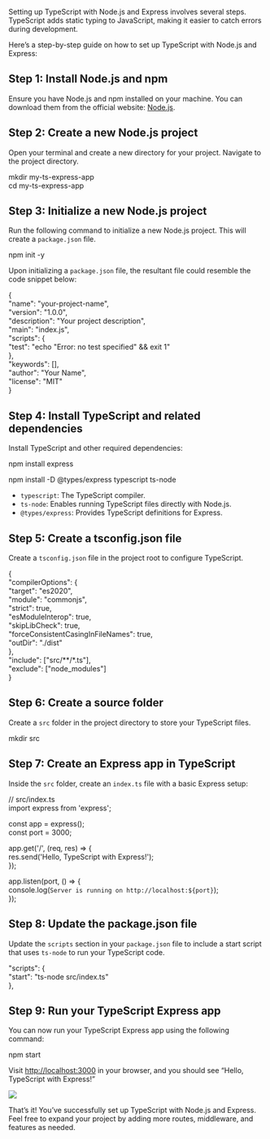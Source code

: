 
Setting up TypeScript with Node.js and Express involves several steps. TypeScript adds static typing to JavaScript, making it easier to catch errors during development.

Here’s a step-by-step guide on how to set up TypeScript with Node.js and Express:

## Step 1: Install Node.js and npm

Ensure you have Node.js and npm installed on your machine. You can download them from the official website: [Node.js](https://nodejs.org/).

## Step 2: Create a new Node.js project

Open your terminal and create a new directory for your project. Navigate to the project directory.

mkdir my-ts-express-app  
cd my-ts-express-app

## Step 3: Initialize a new Node.js project

Run the following command to initialize a new Node.js project. This will create a `package.json` file.

npm init -y

Upon initializing a `package.json` file, the resultant file could resemble the code snippet below:

{  
  "name": "your-project-name",  
  "version": "1.0.0",  
  "description": "Your project description",  
  "main": "index.js",  
  "scripts": {  
    "test": "echo \"Error: no test specified\" && exit 1"  
  },  
  "keywords": [],  
  "author": "Your Name",  
  "license": "MIT"  
}

## Step 4: Install TypeScript and related dependencies

Install TypeScript and other required dependencies:

npm install express

npm install -D @types/express typescript ts-node

- `typescript`: The TypeScript compiler.
- `ts-node`: Enables running TypeScript files directly with Node.js.
- `@types/express`: Provides TypeScript definitions for Express.

## Step 5: Create a tsconfig.json file

Create a `tsconfig.json` file in the project root to configure TypeScript.

{  
  "compilerOptions": {  
    "target": "es2020",  
    "module": "commonjs",  
    "strict": true,  
    "esModuleInterop": true,  
    "skipLibCheck": true,  
    "forceConsistentCasingInFileNames": true,  
    "outDir": "./dist"  
  },  
  "include": ["src/**/*.ts"],  
  "exclude": ["node_modules"]  
}

## Step 6: Create a source folder

Create a `src` folder in the project directory to store your TypeScript files.

mkdir src

## Step 7: Create an Express app in TypeScript

Inside the `src` folder, create an `index.ts` file with a basic Express setup:

// src/index.ts  
import express from 'express';  
  
const app = express();  
const port = 3000;  
  
app.get('/', (req, res) => {  
  res.send('Hello, TypeScript with Express!');  
});  
  
app.listen(port, () => {  
  console.log(`Server is running on http://localhost:${port}`);  
});

## Step 8: Update the package.json file

Update the `scripts` section in your `package.json` file to include a start script that uses `ts-node` to run your TypeScript code.

"scripts": {  
  "start": "ts-node src/index.ts"  
},

## Step 9: Run your TypeScript Express app

You can now run your TypeScript Express app using the following command:

npm start

Visit [http://localhost:3000](http://localhost:3000/) in your browser, and you should see “Hello, TypeScript with Express!”

![](https://miro.medium.com/v2/resize:fit:552/1*c0MV752YiGaPkp-uDGBZVQ.png)

That’s it! You’ve successfully set up TypeScript with Node.js and Express. Feel free to expand your project by adding more routes, middleware, and features as needed.